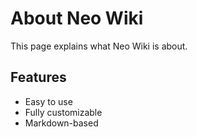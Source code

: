 # About Neo Wiki
This page explains what Neo Wiki is about.

## Features
- Easy to use
- Fully customizable
- Markdown-based